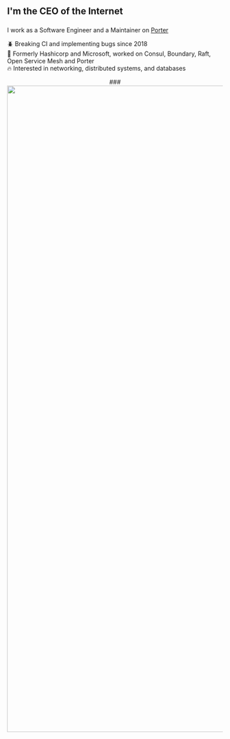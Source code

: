 

###

<h2 align="left">I'm the CEO of the Internet</h2>

###

I work as a Software Engineer and a Maintainer on [Porter](https://porter.sh/)

<p align="left">🪲 Breaking CI and implementing bugs since 2018<br>👋 Formerly Hashicorp and Microsoft, worked on Consul, Boundary, Raft, Open Service Mesh and Porter <br>🔥 Interested in networking, distributed systems, and databases</p>

<div align="center"> 
###<img width="1506" alt="Screenshot 2024-05-14 at 8 26 51 PM" src="https://github.com/schristoff/schristoff/assets/28318173/b59af98d-4aaf-4a3e-b266-3916b65665b1">
</div>



###
